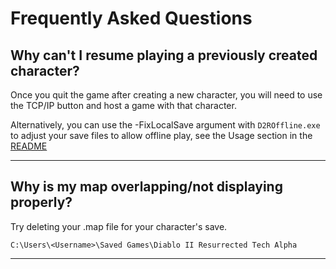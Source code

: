 # Frequently Asked Questions

## Why can't I resume playing a previously created character?

Once you quit the game after creating a new character, you will need to use the TCP/IP button and host a game with that character.

Alternatively, you can use the -FixLocalSave argument with `D2ROffline.exe` to adjust your save files to allow offline play, see the Usage section in the [README](readme.md)

----

## Why is my map overlapping/not displaying properly?

Try deleting your .map file for your character's save.

`C:\Users\<Username>\Saved Games\Diablo II Resurrected Tech Alpha`

----